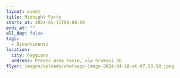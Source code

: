 ```yaml
---
layout: event
title: Midnight Party
starts_at: 2024-05-11T00:00:00
ends_at: ""
all_day: false
tags:
  - Divertimento
location:
  city: Gaggiano
  address: Presso Area Feste, via Gramsci 36
flyer: images/uploads/whatsapp-image-2024-04-18-at-07.53.58.jpeg
---
```

